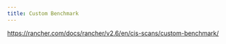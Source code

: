 ```yaml
---
title: Custom Benchmark
---
```


https://rancher.com/docs/rancher/v2.6/en/cis-scans/custom-benchmark/